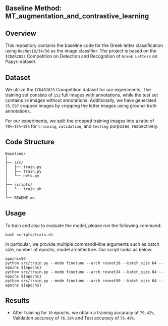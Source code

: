 ##  Baseline Method: MT_augmentation_and_contrastive_learning

## Overview

This repository contains the baseline code for the Greek letter classification using `ResNet18/34/50` as the image classifier. The project is based on the `ICDAR2023` Competition on Detection and Recognition of `Greek Letters` on Papyri dataset.

## Dataset

We utilize the `ICDAR2023` Competition dataset for our experiments. The training set consists of `152` full images with annotations, while the test set contains `38` images without annotations. Additionally, we have generated `35,597` cropped images by cropping the letter images using ground-truth annotations. 

For our experiments, we split the cropped training images into a ratio of `70%`-`15%`-`15%` for `training`, `validation`, and `testing` purposes, respectively.


## Code Structure

```
Baseline/
│
├── src/
│   ├── train.py
│   ├── train.py
│   └── nets.py
│
├── scripts/
│   └── train.sh
│
└── README.md
```


## Usage

To train and also to evaluate the model, please run the following command:

```
bash scripts/train.sh
```

In particular, we provide multiple commandl-line arguments such as batch size, number of epochs, model architecture. Our script looks as below:

```
epochs=50
python src/train.py --mode finetune --arch resnet18 --batch_size 64 --epochs ${epochs}
python src/train.py --mode finetune --arch resnet34 --batch_size 64 --epochs ${epochs}
python src/train.py --mode finetune --arch resnet50 --batch_size 64 --epochs ${epochs}
```

## Results

- After training for `10` epochs, we obtain a training accuracy of `79.42%`, Validation accuracy of `76.38%` and Test accuracy of `75.49%`.



